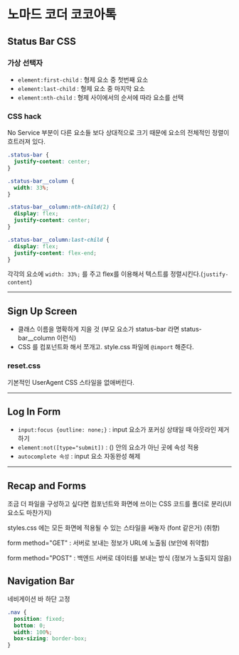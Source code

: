 # 노마드 코더 코코아톡

## Status Bar CSS

### 가상 선택자

- `element:first-child` : 형제 요소 중 첫번째 요소
- `element:last-child` : 형제 요소 중 마지막 요소
- `element:nth-child` : 형제 사이에서의 순서에 따라 요소를 선택

### CSS hack

No Service 부분이 다른 요소들 보다 상대적으로 크기 때문에 요소의 전체적인 정렬이 흐트러져 있다.

```CSS
.status-bar {
  justify-content: center;
}

.status-bar__column {
  width: 33%;
}

.status-bar__column:nth-child(2) {
  display: flex;
  justify-content: center;
}

.status-bar__column:last-child {
  display: flex;
  justify-content: flex-end;
}
```

각각의 요소에 `width: 33%;` 를 주고 flex를 이용해서 텍스트를 정렬시킨다.(`justify-content`)

---

## Sign Up Screen

- 클래스 이름을 명확하게 지을 것 (부모 요소가 status-bar 라면 status-bar\_\_column 이런식)
- CSS 를 컴포넌트화 해서 쪼개고. style.css 파일에 `@import` 해준다.

### reset.css

기본적인 UserAgent CSS 스타일을 없애버린다.

---

## Log In Form

- `input:focus {outline: none;}` : input 요소가 포커싱 상태일 때 아웃라인 제거하기
- `element:not([type="submit])` : () 안의 요소가 아닌 곳에 속성 적용
- `autocomplete 속성` : input 요소 자동완성 해제

---

## Recap and Forms

조금 더 파일을 구성하고 싶다면 컴포넌트와 화면에 쓰이는 CSS 코드를 폴더로 분리(UI 요소도 마찬가지)

styles.css 에는 모든 화면에 적용될 수 있는 스타일을 써놓자 (font 같은거) (취향)

form method="GET" : 서버로 보내는 정보가 URL에 노출됨 (보안에 취약함)

form method="POST" : 백엔드 서버로 데이터를 보내는 방식 (정보가 노출되지 않음)

## Navigation Bar

네비게이션 바 하단 고정

```CSS
.nav {
  position: fixed;
  bottom: 0;
  width: 100%;
  box-sizing: border-box;
}
```
